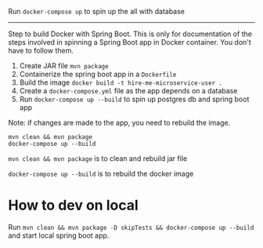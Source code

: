Run `docker-compose up` to spin up the all with database

-----
Step to build Docker with Spring Boot. This is only for documentation of the steps involved in spinning a Spring Boot app in Docker container. You don't have to follow them.

1. Create JAR file
`mvn package`
2. Containerize the spring boot app in a `Dockerfile`
3. Build the image `docker build -t hire-me-microservice-user .`
4. Create a `docker-compose.yml` file as the app depends on a database
5. Run `docker-compose up --build` to spin up postgres db and spring boot app

Note: if changes are made to the app, you need to rebuild the image.

```
mvn clean && mvn package
docker-compose up --build
```

`mvn clean && mvn package` is to clean and rebuild jar file

`docker-compose up --build` is to rebuild the docker image

# How to dev on local
Run `mvn clean && mvn package -D skipTests && docker-compose up --build` and start local spring boot app.
